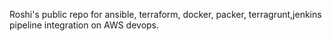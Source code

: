 Roshi's public repo for ansible, terraform, docker, packer, terragrunt,jenkins pipeline integration on AWS devops. 
